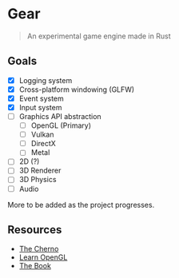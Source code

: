 # Gear

> An experimental game engine made in Rust

## Goals

- [x] Logging system
- [x] Cross-platform windowing (GLFW)
- [x] Event system
- [x] Input system
- [ ] Graphics API abstraction
  - [ ] OpenGL (Primary)
  - [ ] Vulkan
  - [ ] DirectX
  - [ ] Metal
- [ ] 2D (?)
- [ ] 3D Renderer
- [ ] 3D Physics
- [ ] Audio

More to be added as the project progresses.

## Resources

- [The Cherno](https://www.youtube.com/@TheCherno)
- [Learn OpenGL](https://learnopengl.com/)
- [The Book](https://doc.rust-lang.org/book/)
